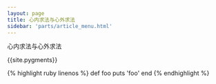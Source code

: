 ```yaml
---
layout: page
title: 心内求法与心外求法
sidebar: 'parts/article_menu.html'
---
```



心内求法与心外求法

{{site.pygments}}

{% highlight ruby linenos %}
def foo
  puts 'foo'
end
{% endhighlight %}